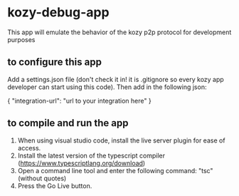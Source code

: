 # kozy-debug-app
This app will emulate the behavior of the kozy p2p protocol for development purposes

## to configure this app
Add a settings.json file (don't check it in! it is .gitignore so every kozy app developer can start using this code). Then add in the following json:

{
    "integration-url": "url to your integration here"
}

## to compile and run the app
1) When using visual studio code, install the live server plugin for ease of access.
2) Install the latest version of the typescript compiler (https://www.typescriptlang.org/download)
3) Open a command line tool and enter the following command: "tsc" (without quotes)
4) Press the Go Live button.
